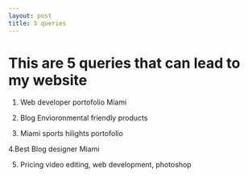 ```yaml
---
layout: post
title: 5 queries
---
```

<h1> This are 5 queries that can lead to my website</h1>

1. Web developer portofolio Miami

2. Blog Envioronmental friendly products

3. Miami sports hilights portofolio

4.Best Blog designer Miami

5. Pricing video editing, web development, photoshop 
